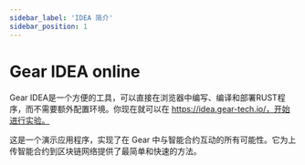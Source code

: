 ```yaml
---
sidebar_label: 'IDEA 简介'
sidebar_position: 1
---
```


# Gear IDEA online

Gear IDEA是一个方便的工具，可以直接在浏览器中编写、编译和部署RUST程序，而不需要额外配置环境。你现在就可以在 https://idea.gear-tech.io/，开始进行实验。

这是一个演示应用程序，实现了在 Gear 中与智能合约互动的所有可能性。它为上传智能合约到区块链网络提供了最简单和快速的方法。